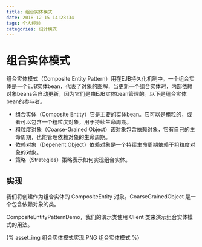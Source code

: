 ```yaml
---
title: 组合实体模式
date: 2018-12-15 14:28:34
tags: 个人经验
categories: 设计模式
---
```


# 组合实体模式

组合实体模式（Composite Entity Pattern）用在EJB持久化机制中。一个组合实体是一个EJB实体bean，代表了对象的图解，当更新一个组合实体时，内部依赖对象beans会自动更新，因为它们是由EJB实体bean管理的。以下是组合实体bean的参与者。  
* 组合实体（Composite Entity）它是主要的实体bean。它可以是粗粒的，或者可以包含一个粗粒度对象，用于持续生命周期。
* 粗粒度对象（Coarse-Grained Object）该对象包含依赖对象，它有自己的生命周期，也能管理依赖对象的生命周期。
* 依赖对象（Depenent Object）依赖对象是一个持续生命周期依赖于粗粒度对象的对象。
* 策略（Strategies）策略表示如何实现组合实体。

## 实现

我们将创建作为组合实体的 CompositeEntity 对象。CoarseGrainedObject 是一个包含依赖对象的类。

CompositeEntityPatternDemo，我们的演示类使用 Client 类来演示组合实体模式的用法。

{% asset_img 组合实体模式实现.PNG 组合实体模式 %}
